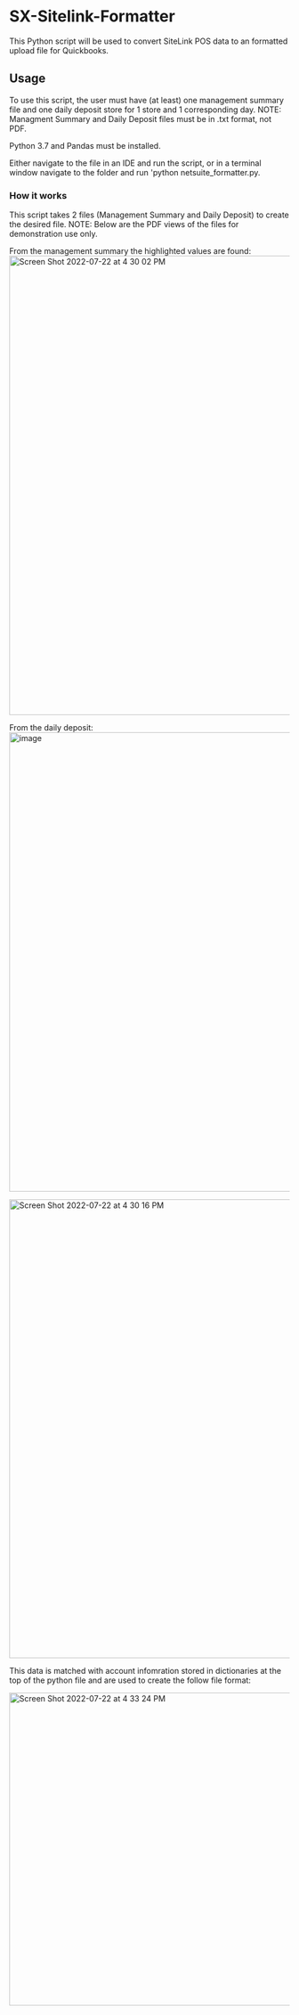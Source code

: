 # SX-Sitelink-Formatter
This Python script will be used to convert SiteLink POS data to an formatted upload file for Quickbooks.

## Usage
To use this script, the user must have (at least) one management summary file and one daily deposit store for 1 store and 1 corresponding day. 
NOTE: Managment Summary and Daily Deposit files must be in .txt format, not PDF.

Python 3.7 and Pandas must be installed. 

Either navigate to the file in an IDE and run the script, or in a terminal window navigate to the folder and run 'python netsuite_formatter.py.

### How it works
This script takes 2 files (Management Summary and Daily Deposit) to create the desired file. 
NOTE: Below are the PDF views of the files for demonstration use only.

From the management summary the highlighted values are found: 
<img width="825" alt="Screen Shot 2022-07-22 at 4 30 02 PM" src="https://user-images.githubusercontent.com/10816901/180557423-eb90dea6-c2ea-4b0e-91aa-8af10238ca83.png">

From the daily deposit: 
<img width="825" alt="image" src="https://user-images.githubusercontent.com/10816901/180558118-cd66faa2-331c-43b2-87b8-dca250599d27.png">

<img width="824" alt="Screen Shot 2022-07-22 at 4 30 16 PM" src="https://user-images.githubusercontent.com/10816901/180558326-04d2b7d7-486f-4d82-8b00-388fe0e97a8b.png">

This data is matched with account infomration stored in dictionaries at the top of the python file and are used to create the follow file format: 

<img width="562" alt="Screen Shot 2022-07-22 at 4 33 24 PM" src="https://user-images.githubusercontent.com/10816901/180559075-1f1a3f77-dbea-41fb-b5eb-4afee108a0b6.png">
